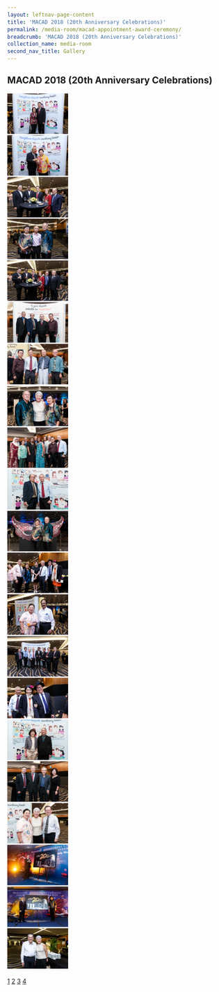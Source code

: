 ```yaml
---
layout: leftnav-page-content
title: 'MACAD 2018 (20th Anniversary Celebrations)'
permalink: /media-room/macad-appointment-award-ceremony/
breadcrumb: 'MACAD 2018 (20th Anniversary Celebrations)'
collection_name: media-room
second_nav_title: Gallery
---
```


MACAD 2018 (20th Anniversary Celebrations)
---


<div class="row">
  <div class="col is-4"><img src="/images/cq5dam.thumbnail.140.100(20).png"></div>
  <div class="col is-4"><img src="/images/cq5dam.thumbnail.140.100(21).png"></div>
  <div class="col is-4"><img src="/images/cq5dam.thumbnail.140.100(22).png"></div>
</div>
<div class="row">
  <div class="col is-4"><img src="/images/cq5dam.thumbnail.140.100(23).png"></div>
  <div class="col is-4"><img src="/images/cq5dam.thumbnail.140.100(24).png"></div>
  <div class="col is-4"><img src="/images/cq5dam.thumbnail.140.100(25).png"></div>
</div>
<div class="row">
  <div class="col is-4"><img src="/images/cq5dam.thumbnail.140.100(26).png"></div>
  <div class="col is-4"><img src="/images/cq5dam.thumbnail.140.100(27).png"></div>
  <div class="col is-4"><img src="/images/cq5dam.thumbnail.140.100(28).png"></div>
</div>
<div class="row">
  <div class="col is-4"><img src="/images/cq5dam.thumbnail.140.100(29).png"></div>
  <div class="col is-4"><img src="/images/cq5dam.thumbnail.140.100(30).png"></div>
  <div class="col is-4"><img src="/images/cq5dam.thumbnail.140.100(31).png"></div>
</div>
<div class="row">
  <div class="col is-4"><img src="/images/cq5dam.thumbnail.140.100(32).png"></div>
  <div class="col is-4"><img src="/images/cq5dam.thumbnail.140.100(33).png"></div>
  <div class="col is-4"><img src="/images/cq5dam.thumbnail.140.100(34).png"></div>
</div>
<div class="row">
  <div class="col is-4"><img src="/images/cq5dam.thumbnail.140.100(35).png"></div>
  <div class="col is-4"><img src="/images/cq5dam.thumbnail.140.100(36).png"></div>
  <div class="col is-4"><img src="/images/cq5dam.thumbnail.140.100(37).png"></div>
</div>
<div class="row">
  <div class="col is-4"><img src="/images/cq5dam.thumbnail.140.100(38).png"></div>
  <div class="col is-4"><img src="/images/cq5dam.thumbnail.140.100(39).png"></div>
  <div class="col is-4"><img src="/images/cq5dam.thumbnail.140.100(40).png"></div>
</div><br>

  <div class="pagination">
    <a href="/media-room/macad-appointment-award-ceremony/">1</a>
    <a href="/media-room/macad-appointment-award-ceremony-page-two/">2</a>
    <a href="/media-room/macad-appointment-award-ceremony-page-three/">3</a>
    <a href="/media-room/macad-appointment-award-ceremony-page-four/">4</a>
  </div>
